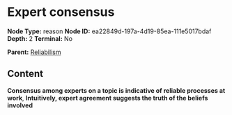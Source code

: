 # Expert consensus

**Node Type:** reason
**Node ID:** ea22849d-197a-4d19-85ea-111e5017bdaf
**Depth:** 2
**Terminal:** No

**Parent:** [Reliabilism](reliabilism.md)

## Content

**Consensus among experts on a topic is indicative of reliable processes at work**, **Intuitively, expert agreement suggests the truth of the beliefs involved**
